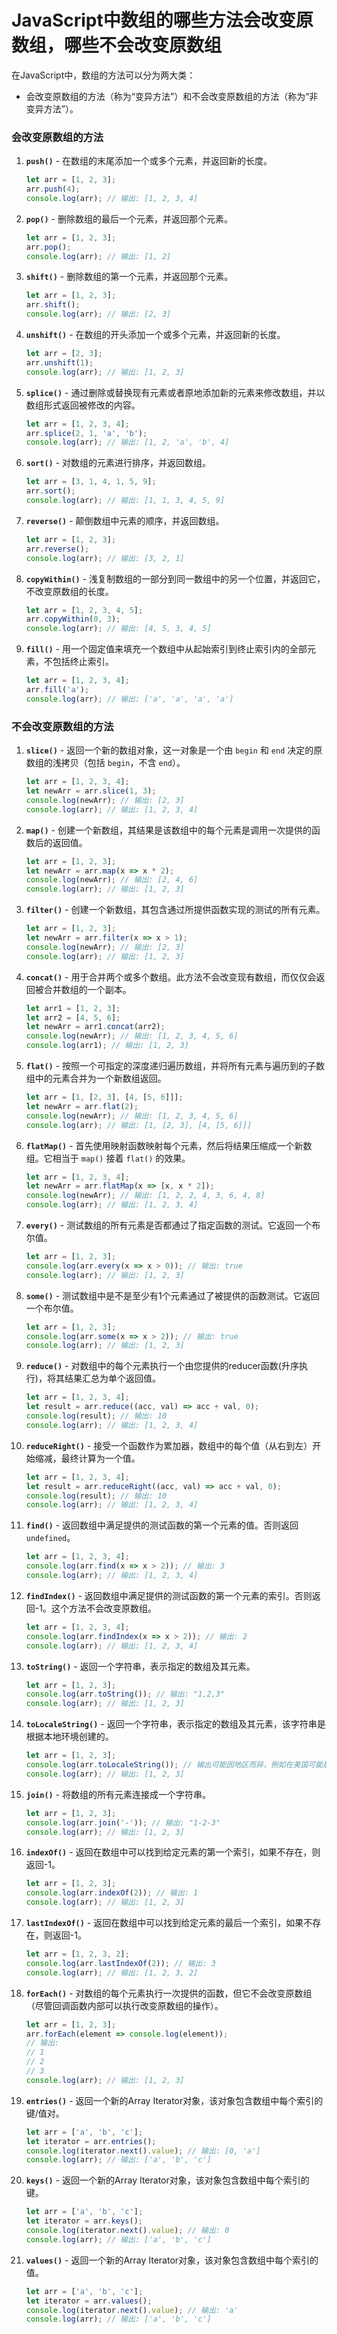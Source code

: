 # JavaScript中数组的哪些方法会改变原数组，哪些不会改变原数组

在JavaScript中，数组的方法可以分为两大类：

- 会改变原数组的方法（称为“变异方法”）和不会改变原数组的方法（称为“非变异方法”）。

### 会改变原数组的方法

1. **`push()`** - 在数组的末尾添加一个或多个元素，并返回新的长度。
   ```javascript
   let arr = [1, 2, 3];
   arr.push(4);
   console.log(arr); // 输出: [1, 2, 3, 4]
   ```

2. **`pop()`** - 删除数组的最后一个元素，并返回那个元素。
   ```javascript
   let arr = [1, 2, 3];
   arr.pop();
   console.log(arr); // 输出: [1, 2]
   ```

3. **`shift()`** - 删除数组的第一个元素，并返回那个元素。
   ```javascript
   let arr = [1, 2, 3];
   arr.shift();
   console.log(arr); // 输出: [2, 3]
   ```

4. **`unshift()`** - 在数组的开头添加一个或多个元素，并返回新的长度。
   ```javascript
   let arr = [2, 3];
   arr.unshift(1);
   console.log(arr); // 输出: [1, 2, 3]
   ```

5. **`splice()`** - 通过删除或替换现有元素或者原地添加新的元素来修改数组，并以数组形式返回被修改的内容。
   ```javascript
   let arr = [1, 2, 3, 4];
   arr.splice(2, 1, 'a', 'b');
   console.log(arr); // 输出: [1, 2, 'a', 'b', 4]
   ```

6. **`sort()`** - 对数组的元素进行排序，并返回数组。
   ```javascript
   let arr = [3, 1, 4, 1, 5, 9];
   arr.sort();
   console.log(arr); // 输出: [1, 1, 3, 4, 5, 9]
   ```

7. **`reverse()`** - 颠倒数组中元素的顺序，并返回数组。
   ```javascript
   let arr = [1, 2, 3];
   arr.reverse();
   console.log(arr); // 输出: [3, 2, 1]
   ```

8. **`copyWithin()`** - 浅复制数组的一部分到同一数组中的另一个位置，并返回它，不改变原数组的长度。
   ```javascript
   let arr = [1, 2, 3, 4, 5];
   arr.copyWithin(0, 3);
   console.log(arr); // 输出: [4, 5, 3, 4, 5]
   ```

9. **`fill()`** - 用一个固定值来填充一个数组中从起始索引到终止索引内的全部元素，不包括终止索引。
   ```javascript
   let arr = [1, 2, 3, 4];
   arr.fill('a');
   console.log(arr); // 输出: ['a', 'a', 'a', 'a']
   ```

### 不会改变原数组的方法

1. **`slice()`** - 返回一个新的数组对象，这一对象是一个由 `begin` 和 `end` 决定的原数组的浅拷贝（包括 `begin`，不含 `end`）。
   ```javascript
   let arr = [1, 2, 3, 4];
   let newArr = arr.slice(1, 3);
   console.log(newArr); // 输出: [2, 3]
   console.log(arr); // 输出: [1, 2, 3, 4]
   ```

2. **`map()`** - 创建一个新数组，其结果是该数组中的每个元素是调用一次提供的函数后的返回值。
   ```javascript
   let arr = [1, 2, 3];
   let newArr = arr.map(x => x * 2);
   console.log(newArr); // 输出: [2, 4, 6]
   console.log(arr); // 输出: [1, 2, 3]
   ```

3. **`filter()`** - 创建一个新数组，其包含通过所提供函数实现的测试的所有元素。
   ```javascript
   let arr = [1, 2, 3];
   let newArr = arr.filter(x => x > 1);
   console.log(newArr); // 输出: [2, 3]
   console.log(arr); // 输出: [1, 2, 3]
   ```

4. **`concat()`** - 用于合并两个或多个数组。此方法不会改变现有数组，而仅仅会返回被合并数组的一个副本。
   ```javascript
   let arr1 = [1, 2, 3];
   let arr2 = [4, 5, 6];
   let newArr = arr1.concat(arr2);
   console.log(newArr); // 输出: [1, 2, 3, 4, 5, 6]
   console.log(arr1); // 输出: [1, 2, 3]
   ```

5. **`flat()`** - 按照一个可指定的深度递归遍历数组，并将所有元素与遍历到的子数组中的元素合并为一个新数组返回。
   ```javascript
   let arr = [1, [2, 3], [4, [5, 6]]];
   let newArr = arr.flat(2);
   console.log(newArr); // 输出: [1, 2, 3, 4, 5, 6]
   console.log(arr); // 输出: [1, [2, 3], [4, [5, 6]]]
   ```

6. **`flatMap()`** - 首先使用映射函数映射每个元素，然后将结果压缩成一个新数组。它相当于 `map()` 接着 `flat()` 的效果。
   ```javascript
   let arr = [1, 2, 3, 4];
   let newArr = arr.flatMap(x => [x, x * 2]);
   console.log(newArr); // 输出: [1, 2, 2, 4, 3, 6, 4, 8]
   console.log(arr); // 输出: [1, 2, 3, 4]
   ```

7. **`every()`** - 测试数组的所有元素是否都通过了指定函数的测试。它返回一个布尔值。
   ```javascript
   let arr = [1, 2, 3];
   console.log(arr.every(x => x > 0)); // 输出: true
   console.log(arr); // 输出: [1, 2, 3]
   ```

8. **`some()`** - 测试数组中是不是至少有1个元素通过了被提供的函数测试。它返回一个布尔值。
   ```javascript
   let arr = [1, 2, 3];
   console.log(arr.some(x => x > 2)); // 输出: true
   console.log(arr); // 输出: [1, 2, 3]
   ```

9. **`reduce()`** - 对数组中的每个元素执行一个由您提供的reducer函数(升序执行)，将其结果汇总为单个返回值。
   ```javascript
   let arr = [1, 2, 3, 4];
   let result = arr.reduce((acc, val) => acc + val, 0);
   console.log(result); // 输出: 10
   console.log(arr); // 输出: [1, 2, 3, 4]
   ```

10. **`reduceRight()`** - 接受一个函数作为累加器，数组中的每个值（从右到左）开始缩减，最终计算为一个值。
    ```javascript
    let arr = [1, 2, 3, 4];
    let result = arr.reduceRight((acc, val) => acc + val, 0);
    console.log(result); // 输出: 10
    console.log(arr); // 输出: [1, 2, 3, 4]
    ```

11. **`find()`** - 返回数组中满足提供的测试函数的第一个元素的值。否则返回 `undefined`。
    ```javascript
    let arr = [1, 2, 3, 4];
    console.log(arr.find(x => x > 2)); // 输出: 3
    console.log(arr); // 输出: [1, 2, 3, 4]
    ```

12. **`findIndex()`** - 返回数组中满足提供的测试函数的第一个元素的索引。否则返回-1。这个方法不会改变原数组。

       ```javascript
       let arr = [1, 2, 3, 4];
       console.log(arr.findIndex(x => x > 2)); // 输出: 2
       console.log(arr); // 输出: [1, 2, 3, 4]
       ```

13. **`toString()`** - 返回一个字符串，表示指定的数组及其元素。

    ```javascript
    let arr = [1, 2, 3];
    console.log(arr.toString()); // 输出: "1,2,3"
    console.log(arr); // 输出: [1, 2, 3]
    ```

14. **`toLocaleString()`** - 返回一个字符串，表示指定的数组及其元素，该字符串是根据本地环境创建的。

    ```javascript
    let arr = [1, 2, 3];
    console.log(arr.toLocaleString()); // 输出可能因地区而异，例如在美国可能是 "1,2,3"
    console.log(arr); // 输出: [1, 2, 3]
    ```

15. **`join()`** - 将数组的所有元素连接成一个字符串。

    ```javascript
    let arr = [1, 2, 3];
    console.log(arr.join('-')); // 输出: "1-2-3"
    console.log(arr); // 输出: [1, 2, 3]
    ```

16. **`indexOf()`** - 返回在数组中可以找到给定元素的第一个索引，如果不存在，则返回-1。

    ```javascript
    let arr = [1, 2, 3];
    console.log(arr.indexOf(2)); // 输出: 1
    console.log(arr); // 输出: [1, 2, 3]
    ```

17. **`lastIndexOf()`** - 返回在数组中可以找到给定元素的最后一个索引，如果不存在，则返回-1。

    ```javascript
    let arr = [1, 2, 3, 2];
    console.log(arr.lastIndexOf(2)); // 输出: 3
    console.log(arr); // 输出: [1, 2, 3, 2]
    ```

18. **`forEach()`** - 对数组的每个元素执行一次提供的函数，但它不会改变原数组（尽管回调函数内部可以执行改变原数组的操作）。

    ```javascript
    let arr = [1, 2, 3];
    arr.forEach(element => console.log(element));
    // 输出:
    // 1
    // 2
    // 3
    console.log(arr); // 输出: [1, 2, 3]
    ```

19. **`entries()`** - 返回一个新的Array Iterator对象，该对象包含数组中每个索引的键/值对。

    ```javascript
    let arr = ['a', 'b', 'c'];
    let iterator = arr.entries();
    console.log(iterator.next().value); // 输出: [0, 'a']
    console.log(arr); // 输出: ['a', 'b', 'c']
    ```

20. **`keys()`** - 返回一个新的Array Iterator对象，该对象包含数组中每个索引的键。

    ```javascript
    let arr = ['a', 'b', 'c'];
    let iterator = arr.keys();
    console.log(iterator.next().value); // 输出: 0
    console.log(arr); // 输出: ['a', 'b', 'c']
    ```

21. **`values()`** - 返回一个新的Array Iterator对象，该对象包含数组中每个索引的值。

    ```javascript
    let arr = ['a', 'b', 'c'];
    let iterator = arr.values();
    console.log(iterator.next().value); // 输出: 'a'
    console.log(arr); // 输出: ['a', 'b', 'c']
    ```

    